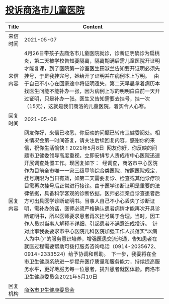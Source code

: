 # <a href="http://www.shangluo.gov.cn/zmhd/ldxxxx.jsp?urltype=leadermail.LeaderMailContentUrl&wbtreeid=1112&leadermailid=7213">投诉商洛市儿童医院</a>
| Title |                                                                                                                                                                                                                                                                            Content                                                                                                                                                                                                                                                                             |
|:-----:|----------------------------------------------------------------------------------------------------------------------------------------------------------------------------------------------------------------------------------------------------------------------------------------------------------------------------------------------------------------------------------------------------------------------------------------------------------------------------------------------------------------------------------------------------------------|
| 来信时间  | 2021-05-07                                                                                                                                                                                                                                                                                                                                                                                                                                                                                                                                                     |
| 来信内容  | 4月26日带孩子去商洛市儿童医院就诊，诊断证明确诊为扁桃炎，第二天被学校告知要隔离，隔离期满后需儿童医院开证明才能复课，到了医院第一诊室医生田淑兰告知要开证明必须先挂号，于是我挂完号，她给开了证明并在病例本上写明。   由于自己不小心在回家途中将证明遗失，第二天早晨拿着病历本找医生问能不能补办一张，因为病例上写的明明白白前一天开过证明，只是补办一张。医生又告知需要去挂号，挂一次（15元），这就是我们商洛的儿童医院，着实令人心寒。                                                                                                                                                                                                                                                                                                                                       |
| 回复时间  | 2021-05-08                                                                                                                                                                                                                                                                                                                                                                                                                                                                                                                                                     |
| 回复内容  | 网友你好，来信已收悉，你反映的问题已转市卫健委阅处。相关情况会第一时间答复，请关注后续回复内容，感谢你的来信，祝你生活愉快！2021年5月8日  网友你好，你反映的问题市卫健委领导高度重视，立即安排专人责成市中心医院迅速开展调查处置工作。现回复如下：  经调查，商洛市中心医院作为目前全市唯一一家三级甲等综合类医院，按照医院规定，挂号期限为当日有效，如第二天需要复诊、检查或其他诊疗项目需再次挂号后正常进行接诊。由于医学诊断证明是重要的法律依据，具备科学客观的诊断依据，医师必须亲自诊查患者后方可出具医学诊断证明书。当事人自己不小心丢失了诊断证明，需补办的话，医师必须严格确认患者病情才能再次开具诊断证明书，所以医师要求患者再次挂号属于合理。当时，因工作人员对当事人解释不详细，引起患者不满意造成投诉。  针对此事我委要求市中心医院儿科医院加强工作人员落实“以病人为中心”的服务意识培养，增强医患交流沟通，告知患者在就医过程需要帮助可拨打服务咨询电话（0914-2035672、0914-2333524）给予协调和帮助。  下一步，我委将在全市卫生健康系统进一步提升医疗质量和服务能力，持续提高服务水平，更好地服务每一位患者，提升患者就医体验。商洛市卫生健康委员会2021年5月10日 |
| 回复机构  | <a href="../../categories/agencies/商洛市卫生健康委员会.md">商洛市卫生健康委员会</a>                                                                                                                                                                                                                                                                                                                                                                                                                                                                                               |